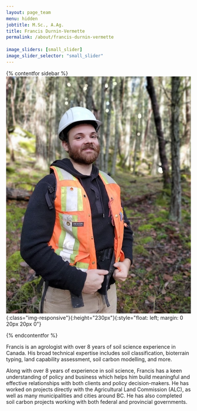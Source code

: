```yaml
---
layout: page_team
menu: hidden
jobtitle: M.Sc., A.Ag.
title: Francis Durnin-Vermette
permalink: /about/francis-durnin-vermette

image_sliders: [small_slider]
image_slider_selector: "small_slider"
---
```


{% contentfor sidebar %}
![Francis Durnin-Vermette](/assets/francis.jpg){:class="img-responsive"}{:height="230px"}{:style="float: left; margin: 0 20px 20px 0"}

<!-- LinkedIn -->

<!-- C.V. -->

<!-- List of my publications -->

{% endcontentfor %}

Francis is an agrologist with over 8 years of soil science experience in Canada. His broad technical expertise includes soil classification, bioterrain typing, land capability assessment, soil carbon modelling, and more.

Along with over 8 years of experience in soil science, Francis has a keen understanding of policy and business which helps him build meaningful and effective relationships with both clients and policy decision-makers. He has worked on projects directly with the Agricultural Land Commission (ALC), as well as many municipalities and cities around BC. He has also completed soil carbon projects working with both federal and provincial governments.